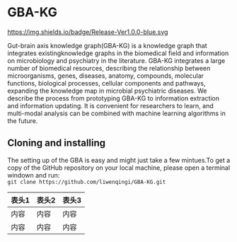 # GBA-KG 

https://img.shields.io/badge/Release-Ver1.0.0-blue.svg

Gut-brain axis knowledge graph(GBA-KG) is a knowledge graph that integrates existingknowledge graphs in the biomedical field and information on microbiology and psychiatry in the literature. GBA-KG integrates a large number of biomedical resources, describing the relationship between microorganisms, genes, diseases, anatomy, compounds, molecular functions, biological processes, cellular components and pathways, expanding the knowledge map in microbial psychiatric diseases. We describe the process from prototyping GBA-KG to information extraction and information updating. It is convenient for researchers to learn, and multi-modal analysis can be combined with machine learning algorithms in the future.  

## Cloning and installing 

The setting up of the GBA is easy and might just take a few mintues.To get a copy of the GitHub repository on your local machine, please open a terminal windown and run:  
`git clone https://github.com/liwenqingi/GBA-KG.git`
 

| 表头1 | 表头2 | 表头3 |  
| --- | --- | --- |  
| 内容 | 内容 | 内容 |  
| 内容 | 内容 | 内容 |  
